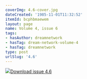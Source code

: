 ```yaml
---
coverImg: 4.6-cover.jpg
dateCreated: '1985-11-01T11:32:52'
itemId: bcphbmaewem
layout: page
name: Volume 4, issue 6
tags:
- hasAuthor: dreamnetwork
- hasTag: dream-network-volume-4
- hasTag: dreamnetwork
type: post
urlSlug: '4.6'
---
```

<img class="card-journal-img" src="../images/4.6-rect.jpg"/><a href="../files/pdfs/Volume_4/4.6-Dream-Network-Bulletin_Volume-4-Number-6.pdf" download="">Download issue 4.6</a>